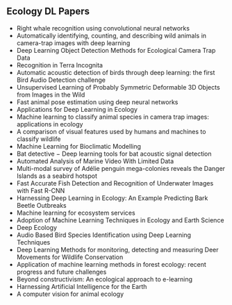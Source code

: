 <h2>Ecology DL Papers</h2>


<ul>

                             

 <li><a target="_blank" href="https://github.com/manjunath5496/Ecology-DL-Papers/blob/master/ecl(1).pdf" style="text-decoration:none;">Right whale recognition using convolutional neural networks</a></li>

 <li><a target="_blank" href="https://github.com/manjunath5496/Ecology-DL-Papers/blob/master/ecl(2).pdf" style="text-decoration:none;">Automatically identifying, counting, and
describing wild animals in camera-trap images with deep learning</a></li>

<li><a target="_blank" href="https://github.com/manjunath5496/Ecology-DL-Papers/blob/master/ecl(3).pdf" style="text-decoration:none;">Deep Learning Object Detection Methods for
Ecological Camera Trap Data</a></li>
 <li><a target="_blank" href="https://github.com/manjunath5496/Ecology-DL-Papers/blob/master/ecl(4).pdf" style="text-decoration:none;">Recognition in Terra Incognita</a></li>                              
<li><a target="_blank" href="https://github.com/manjunath5496/Ecology-DL-Papers/blob/master/ecl(5).pdf" style="text-decoration:none;">Automatic acoustic detection of birds through deep learning: the first Bird Audio Detection challenge</a></li>
<li><a target="_blank" href="https://github.com/manjunath5496/Ecology-DL-Papers/blob/master/ecl(6).pdf" style="text-decoration:none;">Unsupervised Learning of Probably Symmetric Deformable 3D Objects from Images in the Wild</a></li>
 <li><a target="_blank" href="https://github.com/manjunath5496/Ecology-DL-Papers/blob/master/ecl(7).pdf" style="text-decoration:none;">Fast animal pose estimation using deep neural networks</a></li>

 <li><a target="_blank" href="https://github.com/manjunath5496/Ecology-DL-Papers/blob/master/ecl(8).pdf" style="text-decoration:none;"> Applications for Deep Learning in Ecology</a></li>
   <li><a target="_blank" href="https://github.com/manjunath5496/Ecology-DL-Papers/blob/master/ecl(9).pdf" style="text-decoration:none;">Machine learning to classify animal species in camera trap images: applications in ecology</a></li>
  
   
 <li><a target="_blank" href="https://github.com/manjunath5496/Ecology-DL-Papers/blob/master/ecl(10).pdf" style="text-decoration:none;">A comparison of visual features used by humans and machines to classify wildlife</a></li>                              
<li><a target="_blank" href="https://github.com/manjunath5496/Ecology-DL-Papers/blob/master/ecl(11).pdf" style="text-decoration:none;">Machine Learning for Bioclimatic Modelling</a></li>
<li><a target="_blank" href="https://github.com/manjunath5496/Ecology-DL-Papers/blob/master/ecl(12).pdf" style="text-decoration:none;">Bat detective &minus; Deep learning tools for bat acoustic signal detection</a></li>
<li><a target="_blank" href="https://github.com/manjunath5496/Ecology-DL-Papers/blob/master/ecl(13).pdf" style="text-decoration:none;">Automated Analysis of Marine Video With Limited Data</a></li>

<li><a target="_blank" href="https://github.com/manjunath5496/Ecology-DL-Papers/blob/master/ecl(14).pdf" style="text-decoration:none;">Multi-modal survey of Adélie
penguin mega-colonies reveals the Danger Islands as a seabird hotspot</a></li>
                              
<li><a target="_blank" href="https://github.com/manjunath5496/Ecology-DL-Papers/blob/master/ecl(15).pdf" style="text-decoration:none;">Fast Accurate Fish Detection and Recognition of Underwater Images with Fast R-CNN</a></li>

<li><a target="_blank" href="https://github.com/manjunath5496/Ecology-DL-Papers/blob/master/ecl(16).pdf" style="text-decoration:none;">Harnessing Deep Learning in
Ecology: An Example Predicting Bark Beetle Outbreaks</a></li>

  <li><a target="_blank" href="https://github.com/manjunath5496/Ecology-DL-Papers/blob/master/ecl(17).pdf" style="text-decoration:none;">
Machine learning for ecosystem services</a></li>   
  
<li><a target="_blank" href="https://github.com/manjunath5496/Ecology-DL-Papers/blob/master/ecl(18).pdf" style="text-decoration:none;">Adoption of Machine Learning Techniques in Ecology and Earth Science</a></li> 

<li><a target="_blank" href="https://github.com/manjunath5496/Ecology-DL-Papers/blob/master/ecl(19).pdf" style="text-decoration:none;">Deep Ecology</a></li> 

<li><a target="_blank" href="https://github.com/manjunath5496/Ecology-DL-Papers/blob/master/ecl(20).pdf" style="text-decoration:none;">
Audio Based Bird Species Identification using Deep Learning Techniques</a></li>

<li><a target="_blank" href="https://github.com/manjunath5496/Ecology-DL-Papers/blob/master/ecl(21).pdf" style="text-decoration:none;">Deep Learning Methods for monitoring, detecting and measuring Deer Movements for Wildlife Conservation</a></li>
<li><a target="_blank" href="https://github.com/manjunath5496/Ecology-DL-Papers/blob/master/ecl(22).pdf" style="text-decoration:none;">Application of machine learning methods in forest ecology: recent progress and future challenges</a></li> 
 <li><a target="_blank" href="https://github.com/manjunath5496/Ecology-DL-Papers/blob/master/ecl(23).pdf" style="text-decoration:none;">Beyond constructivism:
An ecological approach to e-learning</a></li> 
 

   <li><a target="_blank" href="https://github.com/manjunath5496/Ecology-DL-Papers/blob/master/ecl(24).pdf" style="text-decoration:none;">Harnessing Artificial Intelligence for the Earth</a></li>
 
   <li><a target="_blank" href="https://github.com/manjunath5496/Ecology-DL-Papers/blob/master/ecl(25).pdf" style="text-decoration:none;">A computer vision for animal ecology</a></li>                              










</ul>
